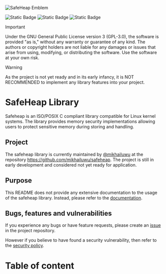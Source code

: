 ![SafeHeap Emblem](https://github.com/mikhailuwu/safeheap/blob/latest/doc/safeheap.png?raw=true)

![Static Badge](https://img.shields.io/badge/License-GPL--3.0-yellow)
![Static Badge](https://img.shields.io/badge/Language-ISO/POSIX_C-blue)
![Static Badge](https://img.shields.io/badge/Status-Not--ready-red)

> [!Important]
> Under the GNU General Public License version 3 (GPL-3.0), the software is provided "as is," without any warranty or guarantee of any kind. The authors or copyright holders are not liable for any damages or issues that arise from using, modifying, or distributing the software. Use the software at your own risk.

> [!Warning]
> As the project is not yet ready and in its early infancy, it is NOT RECOMMENDED to implement any library features into your project.

# SafeHeap Library
Safeheap is an ISO/POSIX C compliant library compatible for Linux kernel systems. The library provides memory security implementations allowing users to protect sensitive memory during storing and handling.

## Project
The safeheap library is currently maintained by [@mikhailuwu](https://github.com/mikhailuwu) at the repository https://github.com/mikhailuwu/safeheap. The project is still in early development and considered not yet ready for application.

## Purpose
This README does not provide any extensive documentation to the usage of the safeheap library. Instead, please refer to the [documentation](doc/safeheap-documentation.pdf).

## Bugs, features and vulnerabilities
If you experience any bugs or have feature requests, please create an [issue](https://github.com/mikhailuwu/safeheap/issues) in the project repository.

However if you believe to have found a security vulnerability, then refer to the [security policy](SECURITY.md).

# Table of content
